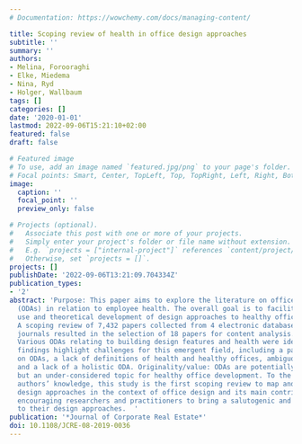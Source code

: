 ```yaml
---
# Documentation: https://wowchemy.com/docs/managing-content/

title: Scoping review of health in office design approaches
subtitle: ''
summary: ''
authors:
- Melina, Forooraghi
- Elke, Miedema
- Nina, Ryd
- Holger, Wallbaum
tags: []
categories: []
date: '2020-01-01'
lastmod: 2022-09-06T15:21:10+02:00
featured: false
draft: false

# Featured image
# To use, add an image named `featured.jpg/png` to your page's folder.
# Focal points: Smart, Center, TopLeft, Top, TopRight, Left, Right, BottomLeft, Bottom, BottomRight.
image:
  caption: ''
  focal_point: ''
  preview_only: false

# Projects (optional).
#   Associate this post with one or more of your projects.
#   Simply enter your project's folder or file name without extension.
#   E.g. `projects = ["internal-project"]` references `content/project/deep-learning/index.md`.
#   Otherwise, set `projects = []`.
projects: []
publishDate: '2022-09-06T13:21:09.704334Z'
publication_types:
- '2'
abstract: 'Purpose: This paper aims to explore the literature on office design approaches
  (ODAs) in relation to employee health. The overall goal is to facilitate the practical
  use and theoretical development of design approaches to healthy offices. Design/methodology/approach:
  A scoping review of 7,432 papers collected from 4 electronic databases and 5 scientific
  journals resulted in the selection of 18 papers for content analysis. Findings:
  Various ODAs relating to building design features and health were identified. The
  findings highlight challenges for this emergent field, including a paucity of literature
  on ODAs, a lack of definitions of health and healthy offices, ambiguous design strategies
  and a lack of a holistic ODA. Originality/value: ODAs are potentially valuable resources
  but an under-considered topic for healthy office development. To the best of the
  authors’ knowledge, this study is the first scoping review to map and compare different
  design approaches in the context of office design and its main contribution is in
  encouraging researchers and practitioners to bring a salutogenic and holistic perspective
  to their design approaches.  '
publication: '*Journal of Corporate Real Estate*'
doi: 10.1108/JCRE-08-2019-0036
---
```

